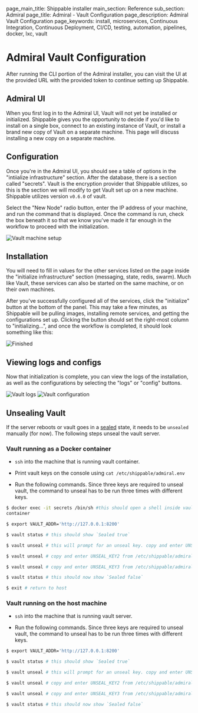 page_main_title: Shippable installer
main_section: Reference
sub_section: Admiral
page_title: Admiral - Vault Configuration
page_description: Admiral Vault Configuration
page_keywords: install, microservices, Continuous Integration, Continuous Deployment, CI/CD, testing, automation, pipelines, docker, lxc, vault

# Admiral Vault Configuration
After running the CLI portion of the Admiral installer, you can visit the UI at the provided URL with the provided token to continue setting up Shippable.

## Admiral UI
When you first log in to the Admiral UI, Vault will not yet be installed or initialized.  Shippable gives you the opportunity to decide if you'd like to install on a single box, connect to an existing instance of Vault, or install a brand new copy of Vault on a separate machine.  This page will discuss installing a new copy on a separate machine.

## Configuration

Once you're in the Admiral UI, you should see a table of options in the "intiialize infrastructure" section.  After the database, there is a section called "secrets".  Vault is the encryption provider that Shippable utilizes, so this is the section we will modify to get Vault set up on a new machine.  Shippable utilizes version `v0.6.0` of vault.

Select the "New Node" radio button, enter the IP address of your machine, and run the command that is displayed.  Once the command is run, check the box beneath it so that we know you've made it far enough in the workflow to proceed with the initialization.

<img src="../../images/reference/admiral/admiral-vault-ui-setup.png" alt="Vault machine setup">

## Installation

You will need to fill in values for the other services listed on the page inside the "initialize infrastructure" section (messaging, state, redis, swarm).  Much like Vault, these services can also be started on the same machine, or on their own machines.

After you've successfully configured all of the services, click the "initialize" button at the bottom of the panel.  This may take a few minutes, as Shippable will be pulling images, installing remote services, and getting the configurations set up.  Clicking the button should set the right-most column to "initializing...", and once the workflow is completed, it should look something like this:

<img src="../../images/reference/admiral/admiral-vault-initialized.png" alt="Finished">

##  Viewing logs and configs

Now that initialization is complete, you can view the logs of the installation, as well as the configurations by selecting the "logs" or "config" buttons.

<img src="../../images/reference/admiral/admiral-vault-logs.png" alt="Vault logs">

<img src="../../images/reference/admiral/admiral-vault-config.png" alt="Vault configuration">


## Unsealing Vault

If the server reboots or vault goes in a [sealed](https://www.vaultproject.io/docs/concepts/seal.html) state, it needs to be
`unsealed` manually (for now). The following steps unseal the vault server.

### Vault running as a Docker container
- `ssh` into the machine that is running vault container.

- Print vault keys on the console using `cat /etc/shippable/admiral.env`

- Run the following commands. Since three keys are required to
  unseal vault, the command to unseal has to be run three times with different
  keys.

```bash
$ docker exec -it secrets /bin/sh #this should open a shell inside vault
container

$ export VAULT_ADDR='http://127.0.0.1:8200'

$ vault status # this should show `Sealed true`

$ vault unseal # this will prompt for an unseal key. copy and enter UNSEAL_KEY1 from /etc/shippable/admiral.env

$ vault unseal # copy and enter UNSEAL_KEY2 from /etc/shippable/admiral.env

$ vault unseal # copy and enter UNSEAL_KEY3 from /etc/shippable/admiral.env

$ vault status # this should now show `Sealed false`

$ exit # return to host
```

### Vault running on the host machine
- `ssh` into the machine that is running vault server.

- Run the following commands. Since three keys are required to
  unseal vault, the command to unseal has to be run three times with different
  keys.

```bash
$ export VAULT_ADDR='http://127.0.0.1:8200'

$ vault status # this should show `Sealed true`

$ vault unseal # this will prompt for an unseal key. copy and enter UNSEAL_KEY1 from /etc/shippable/admiral.env

$ vault unseal # copy and enter UNSEAL_KEY2 from /etc/shippable/admiral.env

$ vault unseal # copy and enter UNSEAL_KEY3 from /etc/shippable/admiral.env

$ vault status # this should now show `Sealed false`
```
